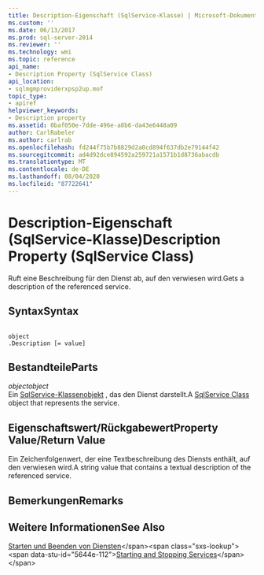 ```yaml
---
title: Description-Eigenschaft (SqlService-Klasse) | Microsoft-Dokumentation
ms.custom: ''
ms.date: 06/13/2017
ms.prod: sql-server-2014
ms.reviewer: ''
ms.technology: wmi
ms.topic: reference
api_name:
- Description Property (SqlService Class)
api_location:
- sqlmgmproviderxpsp2up.mof
topic_type:
- apiref
helpviewer_keywords:
- Description property
ms.assetid: 0baf050e-7dde-496e-a8b6-da43e6448a09
author: CarlRabeler
ms.author: carlrab
ms.openlocfilehash: fd244f75b7b8829d2a0cd894f637db2e79144f42
ms.sourcegitcommit: ad4d92dce894592a259721a1571b1d8736abacdb
ms.translationtype: MT
ms.contentlocale: de-DE
ms.lasthandoff: 08/04/2020
ms.locfileid: "87722641"
---
```

# <a name="description-property-sqlservice-class"></a><span data-ttu-id="5644e-102">Description-Eigenschaft (SqlService-Klasse)</span><span class="sxs-lookup"><span data-stu-id="5644e-102">Description Property (SqlService Class)</span></span>
  <span data-ttu-id="5644e-103">Ruft eine Beschreibung für den Dienst ab, auf den verwiesen wird.</span><span class="sxs-lookup"><span data-stu-id="5644e-103">Gets a description of the referenced service.</span></span>  
  
## <a name="syntax"></a><span data-ttu-id="5644e-104">Syntax</span><span class="sxs-lookup"><span data-stu-id="5644e-104">Syntax</span></span>  
  
```  
  
object  
.Description [= value]  
```  
  
## <a name="parts"></a><span data-ttu-id="5644e-105">Bestandteile</span><span class="sxs-lookup"><span data-stu-id="5644e-105">Parts</span></span>  
 <span data-ttu-id="5644e-106">*object*</span><span class="sxs-lookup"><span data-stu-id="5644e-106">*object*</span></span>  
 <span data-ttu-id="5644e-107">Ein [SqlService-Klassenobjekt](sqlservice-class.md) , das den Dienst darstellt.</span><span class="sxs-lookup"><span data-stu-id="5644e-107">A [SqlService Class](sqlservice-class.md) object that represents the service.</span></span>  
  
## <a name="property-valuereturn-value"></a><span data-ttu-id="5644e-108">Eigenschaftswert/Rückgabewert</span><span class="sxs-lookup"><span data-stu-id="5644e-108">Property Value/Return Value</span></span>  
 <span data-ttu-id="5644e-109">Ein Zeichenfolgenwert, der eine Textbeschreibung des Diensts enthält, auf den verwiesen wird.</span><span class="sxs-lookup"><span data-stu-id="5644e-109">A string value that contains a textual description of the referenced service.</span></span>  
  
## <a name="remarks"></a><span data-ttu-id="5644e-110">Bemerkungen</span><span class="sxs-lookup"><span data-stu-id="5644e-110">Remarks</span></span>  
  
## <a name="see-also"></a><span data-ttu-id="5644e-111">Weitere Informationen</span><span class="sxs-lookup"><span data-stu-id="5644e-111">See Also</span></span>  
 <span data-ttu-id="5644e-112">[Starten und Beenden von Diensten](https://technet.microsoft.com/library/ms174886\(v=sql.105\).aspx)</span><span class="sxs-lookup"><span data-stu-id="5644e-112">[Starting and Stopping Services](https://technet.microsoft.com/library/ms174886\(v=sql.105\).aspx)</span></span>  
  
  
